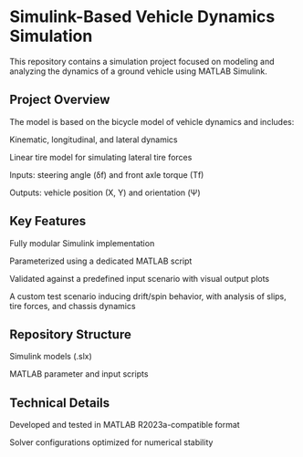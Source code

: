 # Simulink-Based Vehicle Dynamics Simulation
This repository contains a simulation project focused on modeling and analyzing the dynamics of a ground vehicle using MATLAB Simulink.

## Project Overview
The model is based on the bicycle model of vehicle dynamics and includes:

Kinematic, longitudinal, and lateral dynamics

Linear tire model for simulating lateral tire forces

Inputs: steering angle (δf) and front axle torque (Tf)

Outputs: vehicle position (X, Y) and orientation (Ψ)

## Key Features
Fully modular Simulink implementation

Parameterized using a dedicated MATLAB script

Validated against a predefined input scenario with visual output plots

A custom test scenario inducing drift/spin behavior, with analysis of slips, tire forces, and chassis dynamics

## Repository Structure
Simulink models (.slx)

MATLAB parameter and input scripts

## Technical Details
Developed and tested in MATLAB R2023a-compatible format

Solver configurations optimized for numerical stability
